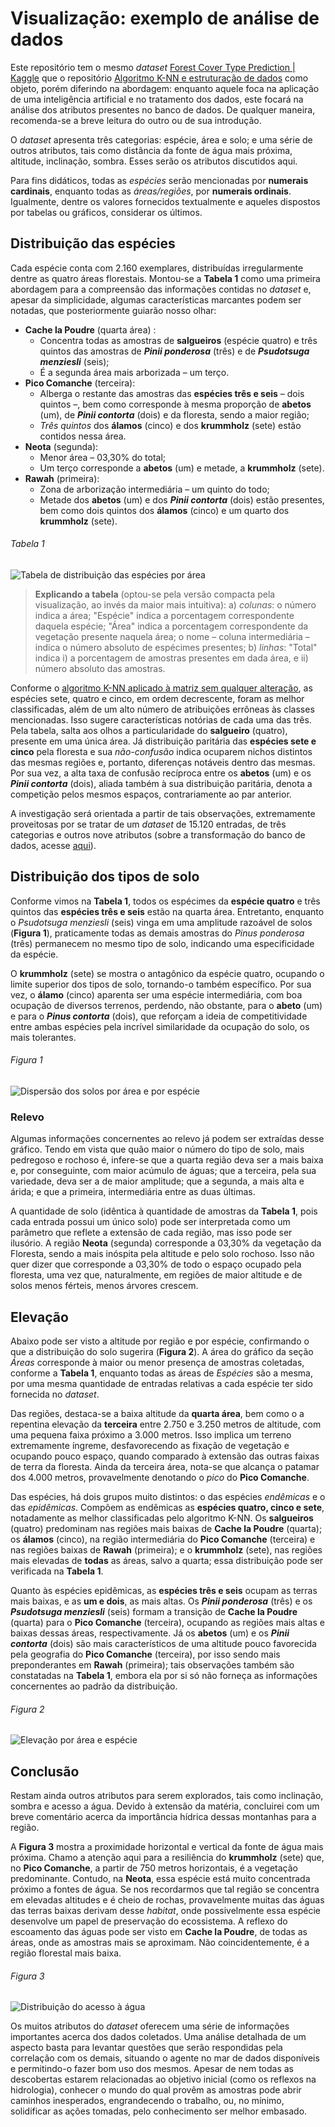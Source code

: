 # Visualização: exemplo de análise de dados

Este repositório tem o mesmo *dataset* [Forest Cover Type Prediction | Kaggle](https://www.kaggle.com/c/forest-cover-type-prediction) que o repositório [Algoritmo K-NN e estruturação de dados](https://github.com/brenoccosta/Algoritmo-K-NN-e-estruturacao-de-dados) como objeto, porém diferindo na abordagem: enquanto aquele foca na aplicação de uma inteligência artificial e no tratamento dos dados, este focará na análise dos atributos presentes no banco de dados. De qualquer maneira, recomenda-se a breve leitura do outro ou de sua introdução.

O *dataset* apresenta três categorias: espécie, área e solo; e uma série de outros atributos, tais como distância da fonte de água mais próxima, altitude, inclinação, sombra. Esses serão os atributos discutidos aqui.

Para fins didáticos, todas as *espécies* serão mencionadas por **numerais cardinais**, enquanto todas as *áreas/regiões*, por **numerais ordinais**. Igualmente, dentre os valores fornecidos textualmente e aqueles dispostos por tabelas ou gráficos, considerar os últimos.

## Distribuição das espécies

Cada espécie conta com 2.160 exemplares, distribuídas irregularmente dentre as quatro áreas florestais. Montou-se a **Tabela 1** como uma primeira abordagem para a compreensão das informações contidas no *dataset* e, apesar da simplicidade, algumas características marcantes podem ser notadas, que posteriormente guiarão nosso olhar:

-  **Cache la Poudre** (quarta área) :
	 - Concentra todas as amostras de **salgueiros** (espécie quatro) e três quintos das amostras de ***Pinii ponderosa*** (três) e de ***Psudotsuga menziesli*** (seis);
	 - É a segunda área mais arborizada – um terço.
 - **Pico Comanche** (terceira):
	 - Alberga o restante das amostras das **espécies três e seis**  – dois quintos  –, bem como corresponde à mesma proporção de **abetos** (um), de ***Pinii contorta*** (dois) e da floresta, sendo a maior região;
	 - *Três quintos* dos **álamos** (cinco) e dos **krummholz** (sete) estão contidos nessa área.
- **Neota** (segunda):
	- Menor área – 03,30% do total;
	- Um terço corresponde a **abetos** (um) e metade, a **krummholz** (sete).
- **Rawah** (primeira):
	- Zona de arborização intermediária – um quinto do todo;
	- Metade dos **abetos** (um) e dos ***Pinii contorta*** (dois) estão presentes, bem como dois quintos dos **álamos** (cinco) e um quarto dos **krummholz** (sete).

###### Tabela 1
![Tabela de distribuição das espécies por área](https://github.com/brenoccosta/Visualizacao-exemplo-de-analise-de-dados/blob/a716d46fc2469bcc8128e7fb95297daa6a958b4d/Gr%C3%A1ficos/Esp%C3%A9cies%20por%20%C3%A1reas.png?raw=True)

> **Explicando a tabela** (optou-se pela versão compacta pela visualização, ao invés da maior mais intuitiva): a) *colunas*: o número indica a área; "Espécie" indica a porcentagem correspondente daquela espécie; "Área" indica a porcentagem correspondente da vegetação presente naquela área; o nome – coluna intermediária – indica o número absoluto de espécimes presentes; b) *linhas*: "Total" indica i) a porcentagem de amostras presentes em dada área, e ii) número absoluto das amostras.

Conforme o [algoritmo K-NN aplicado à matriz sem qualquer alteração](https://github.com/brenoccosta/Algoritmo-K-NN-e-estruturacao-de-dados#aplica%C3%A7%C3%A3o-imediata-do-k-nn), as espécies sete, quatro e cinco, em ordem decrescente, foram as melhor classificadas, além de um alto número de atribuições errôneas às classes mencionadas. Isso sugere características notórias de cada uma das três. Pela tabela, salta aos olhos a particularidade do **salgueiro** (quatro), presente em uma única área. Já distribuição paritária das **espécies sete e cinco** pela floresta e sua *não-confusão* indica ocuparem nichos distintos das mesmas regiões e, portanto, diferenças notáveis dentro das mesmas. Por sua vez, a alta taxa de confusão recíproca entre os **abetos** (um) e os ***Pinii contorta*** (dois), aliada também à sua distribuição paritária, denota a competição pelos mesmos espaços, contrariamente ao par anterior.

A investigação será orientada a partir de tais observações, extremamente proveitosas por se tratar de um *dataset* de 15.120 entradas, de três categorias e outros nove atributos (sobre a transformação do banco de dados, acesse [aqui](https://github.com/brenoccosta/Algoritmo-K-NN-e-estruturacao-de-dados#limpeza-e-processamento-dos-dados)).

## Distribuição dos tipos de solo

Conforme vimos na **Tabela 1**, todos os espécimes da **espécie quatro** e três quintos das **espécies três e seis** estão na quarta área. Entretanto, enquanto o *Psudotsuga menziesli* (seis) vinga em uma amplitude razoável de solos (**Figura 1**), praticamente todas as demais amostras do *Pinus ponderosa* (três) permanecem no mesmo tipo de solo, indicando uma especificidade da espécie.

O **krummholz** (sete) se mostra o antagônico da espécie quatro, ocupando o limite superior dos tipos de solo, tornando-o também específico. Por sua vez, o **álamo** (cinco) aparenta ser uma espécie intermediária, com boa ocupação de diversos terrenos, perdendo, não obstante, para o **abeto** (um) e para o ***Pinus contorta*** (dois), que reforçam a ideia de competitividade entre ambas espécies pela incrível similaridade da ocupação do solo, os mais tolerantes.

###### Figura 1
![Dispersão dos solos por área e por espécie](https://github.com/brenoccosta/Visualizacao-exemplo-de-analise-de-dados/blob/878b28aa8d86859f217e74b7618913336cb0ed8a/Gr%C3%A1ficos/Dispers%C3%A3o%20dos%20solos.png?raw=True)

### Relevo

Algumas informações concernentes ao relevo já podem ser extraídas desse gráfico. Tendo em vista que quão maior o número do tipo de solo, mais pedregoso e rochoso é, infere-se que a quarta região deva ser a mais baixa e, por conseguinte, com maior acúmulo de águas; que a terceira, pela sua variedade, deva ser a de maior amplitude; que a segunda, a mais alta e árida; e que a primeira, intermediária entre as duas últimas.

A quantidade de solo (idêntica à quantidade de amostras da **Tabela 1**, pois cada entrada possui um único solo) pode ser interpretada como um parâmetro que reflete a extensão de cada região, mas isso pode ser ilusório. A região **Neota** (segunda) corresponde a 03,30% da vegetação da Floresta, sendo a mais inóspita pela altitude e pelo solo rochoso. Isso não quer dizer que corresponde a 03,30% de todo o espaço ocupado pela floresta, uma vez que, naturalmente, em regiões de maior altitude e de solos menos férteis, menos árvores crescem.

## Elevação

Abaixo pode ser visto a altitude por região e por espécie, confirmando o que a distribuição do solo sugerira (**Figura 2**). A área do gráfico da seção *Áreas* corresponde à maior ou menor presença de amostras coletadas, conforme a **Tabela 1**, enquanto todas as áreas de *Espécies* são a mesma, por uma mesma quantidade de entradas relativas a cada espécie ter sido fornecida no *dataset*.

Das regiões, destaca-se a baixa altitude da **quarta área**, bem como o a repentina elevação da **terceira** entre 2.750 e 3.250 metros de altitude, com uma pequena faixa próximo a 3.000 metros. Isso implica um terreno extremamente íngreme, desfavorecendo as fixação de vegetação e ocupando pouco espaço, quando comparado à extensão das outras faixas de terra da floresta. Ainda da terceira área, nota-se que alcança o patamar dos 4.000 metros, provavelmente denotando o *pico* do **Pico Comanche**.

Das espécies, há dois grupos muito distintos: o das espécies *endêmicas* e o das *epidêmicas*. Compõem as endêmicas as **espécies quatro, cinco e sete**, notadamente as melhor classificadas pelo algoritmo K-NN. Os **salgueiros** (quatro) predominam nas regiões mais baixas de **Cache la Poudre** (quarta); os **álamos** (cinco), na região intermediária do **Pico Comanche** (terceira) e nas regiões baixas de **Rawah** (primeira); e o **krummholz** (sete), nas regiões mais elevadas de **todas** as áreas, salvo a quarta; essa distribuição pode ser verificada na **Tabela 1**.

Quanto às espécies epidêmicas, as **espécies três e seis** ocupam as terras mais baixas, e as **um e dois**, as mais altas. Os ***Pinii ponderosa*** (três) e os ***Psudotsuga menziesli*** (seis) formam a transição de **Cache la Poudre** (quarta) para o **Pico Comanche** (terceira), ocupando as regiões mais altas e baixas dessas áreas, respectivamente. Já os **abetos** (um) e os ***Pinii contorta*** (dois) são mais característicos de uma altitude pouco favorecida pela geografia do **Pico Comanche** (terceira), por isso sendo mais preponderantes em **Rawah** (primeira); tais observações também são constatadas na **Tabela 1**, embora ela por si só não forneça as informações concernentes ao padrão da distribuição.

###### Figura 2
![Elevação por área e espécie](https://github.com/brenoccosta/Visualizacao-exemplo-de-analise-de-dados/blob/28c19c4f0994c4b6fe54d3a3df490d285686648b/Gr%C3%A1ficos/Eleva%C3%A7%C3%A3o%20por%20%C3%A1rea%20e%20esp%C3%A9cie.png?raw=True)

## Conclusão

Restam ainda outros atributos para serem explorados, tais como inclinação, sombra e acesso a água. Devido à extensão da matéria, concluirei com um breve comentário acerca da importância hídrica dessas montanhas para a região.

A **Figura 3** mostra a proximidade horizontal e vertical da fonte de água mais próxima. Chamo a atenção aqui para a resiliência do **krummholz** (sete) que, no **Pico Comanche**, a partir de 750 metros horizontais, é a vegetação predominante. Contudo, na **Neota**, essa espécie está muito concentrada próximo a fontes de água. Se nos recordarmos que tal região se concentra em elevadas altitudes e é cheio de rochas, provavelmente muitas das águas das terras baixas derivam desse *habitat*, onde possivelmente essa espécie desenvolve um papel de preservação do ecossistema. A reflexo do escoamento das águas pode ser visto em **Cache la Poudre**, de todas as áreas, onde as amostras mais se aproximam. Não coincidentemente, é a região florestal mais baixa.

###### Figura 3
![Distribuição do acesso à água](https://github.com/brenoccosta/Visualizacao-exemplo-de-analise-de-dados/blob/28c19c4f0994c4b6fe54d3a3df490d285686648b/Gr%C3%A1ficos/%C3%81reas%20geogr%C3%A1ficas%20-%20proximidade%20com%20a%20%C3%A1gua.png?raw=True)

Os muitos atributos do *dataset* oferecem uma série de informações importantes acerca dos dados coletados. Uma análise detalhada de um aspecto basta para levantar questões que serão respondidas pela correlação com os demais, situando o agente no mar de dados disponíveis e permitindo-o fazer bom uso dos mesmos. Apesar de nem todas as descobertas estarem relacionadas ao objetivo inicial (como os reflexos na hidrologia), conhecer o mundo do qual provêm as amostras pode abrir caminhos inesperados, engrandecendo o trabalho, ou, no mínimo, solidificar as ações tomadas, pelo conhecimento ser melhor embasado.
